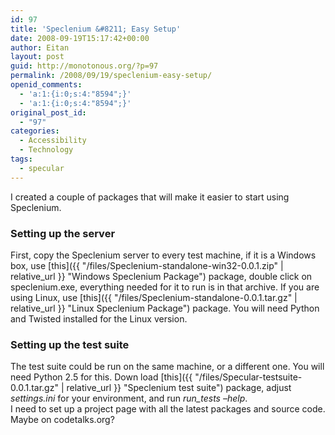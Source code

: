 ```yaml
---
id: 97
title: 'Speclenium &#8211; Easy Setup'
date: 2008-09-19T15:17:42+00:00
author: Eitan
layout: post
guid: http://monotonous.org/?p=97
permalink: /2008/09/19/speclenium-easy-setup/
openid_comments:
  - 'a:1:{i:0;s:4:"8594";}'
  - 'a:1:{i:0;s:4:"8594";}'
original_post_id:
  - "97"
categories:
  - Accessibility
  - Technology
tags:
  - specular
---
```

I created a couple of packages that will make it easier to start using Speclenium.

### Setting up the server

First, copy the Speclenium server to every test machine, if it is a Windows box, use [this]({{ "/files/Speclenium-standalone-win32-0.0.1.zip" | relative_url }} "Windows Speclenium Package") package, double click on speclenium.exe, everything needed for it to run is in that archive. If you are using Linux, use [this]({{ "/files/Speclenium-standalone-0.0.1.tar.gz" | relative_url }} "Linux Speclenium Package") package. You will need Python and Twisted installed for the Linux version.

### Setting up the test suite

The test suite could be run on the same machine, or a different one. You will need Python 2.5 for this. Down load [this]({{ "/files/Specular-testsuite-0.0.1.tar.gz" | relative_url }} "Speclenium test suite") package, adjust _settings.ini_ for your environment, and run _run_tests &#8211;help_.  
I need to set up a project page with all the latest packages and source code. Maybe on codetalks.org?